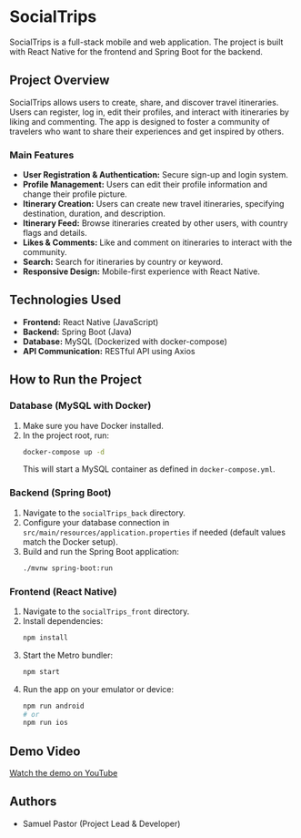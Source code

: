 # SocialTrips
SocialTrips is a full-stack mobile and web application. The project is built with React Native for the frontend and Spring Boot for the backend.

## Project Overview
SocialTrips allows users to create, share, and discover travel itineraries. Users can register, log in, edit their profiles, and interact with itineraries by liking and commenting. The app is designed to foster a community of travelers who want to share their experiences and get inspired by others.

### Main Features
- **User Registration & Authentication:** Secure sign-up and login system.
- **Profile Management:** Users can edit their profile information and change their profile picture.
- **Itinerary Creation:** Users can create new travel itineraries, specifying destination, duration, and description.
- **Itinerary Feed:** Browse itineraries created by other users, with country flags and details.
- **Likes & Comments:** Like and comment on itineraries to interact with the community.
- **Search:** Search for itineraries by country or keyword.
- **Responsive Design:** Mobile-first experience with React Native.

## Technologies Used
- **Frontend:** React Native (JavaScript)
- **Backend:** Spring Boot (Java)
- **Database:** MySQL (Dockerized with docker-compose)
- **API Communication:** RESTful API using Axios

## How to Run the Project

### Database (MySQL with Docker)
1. Make sure you have Docker installed.
2. In the project root, run:
   ```bash
   docker-compose up -d
   ```
   This will start a MySQL container as defined in `docker-compose.yml`.

### Backend (Spring Boot)
1. Navigate to the `socialTrips_back` directory.
2. Configure your database connection in `src/main/resources/application.properties` if needed (default values match the Docker setup).
3. Build and run the Spring Boot application:
   ```bash
   ./mvnw spring-boot:run
   ```

### Frontend (React Native)
1. Navigate to the `socialTrips_front` directory.
2. Install dependencies:
   ```bash
   npm install
   ```
3. Start the Metro bundler:
   ```bash
   npm start
   ```
4. Run the app on your emulator or device:
   ```bash
   npm run android
   # or
   npm run ios
   ```

## Demo Video
[Watch the demo on YouTube](https://www.youtube.com/watch?v=DYyyRTnhKdU)

## Authors
- Samuel Pastor (Project Lead & Developer)
